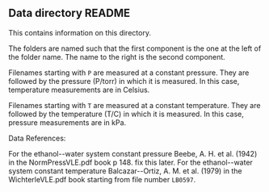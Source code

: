 ## Data directory README

This contains information on this directory.

The folders are named such that the first component is the one at the left
of the folder name. The name to the right is the second component. 

Filenames starting with `P` are measured at a constant pressure. They are 
followed by the pressure (P/torr) in which it is measured. In this case,
temperature measurements are in Celsius.

Filenames starting with `T` are measured at a constant temperature. 
They are followed by the temperature (T/C) in which it is measured. In this
case, pressure measurements are in kPa.

Data References:

For the ethanol--water system constant pressure
Beebe, A. H. et al. (1942) in the NormPressVLE.pdf book p 148.
fix this later.
For the ethanol--water system constant temperature
Balcazar--Ortiz, A. M. et al. (1979) in the WichterleVLE.pdf book starting
from file number `LB0597`.


